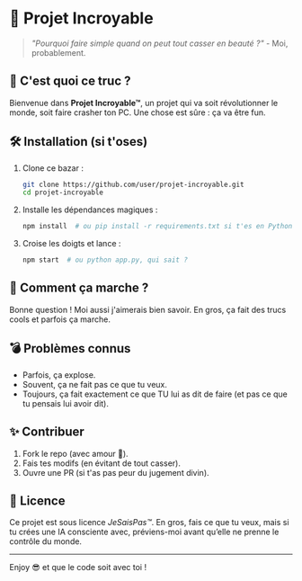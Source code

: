 # 🚀 **Projet Incroyable**  

> *"Pourquoi faire simple quand on peut tout casser en beauté ?"* - Moi, probablement.  

## 🎯 **C'est quoi ce truc ?**  

Bienvenue dans **Projet Incroyable™**, un projet qui va soit révolutionner le monde, soit faire crasher ton PC. Une chose est sûre : ça va être fun.  

## 🛠 **Installation (si t'oses)**  

1. Clone ce bazar :  
   ```bash
   git clone https://github.com/user/projet-incroyable.git
   cd projet-incroyable
   ```
2. Installe les dépendances magiques :  
   ```bash
   npm install  # ou pip install -r requirements.txt si t'es en Python, on sait jamais
   ```
3. Croise les doigts et lance :  
   ```bash
   npm start  # ou python app.py, qui sait ?
   ```

## 🤔 **Comment ça marche ?**  

Bonne question ! Moi aussi j'aimerais bien savoir. En gros, ça fait des trucs cools et parfois ça marche.  

## 💣 **Problèmes connus**  

- Parfois, ça explose.  
- Souvent, ça ne fait pas ce que tu veux.  
- Toujours, ça fait exactement ce que TU lui as dit de faire (et pas ce que tu pensais lui avoir dit).  

## ✨ **Contribuer**  

1. Fork le repo (avec amour 💖).  
2. Fais tes modifs (en évitant de tout casser).  
3. Ouvre une PR (si t'as pas peur du jugement divin).  

## 📜 **Licence**  

Ce projet est sous licence *JeSaisPas™*. En gros, fais ce que tu veux, mais si tu crées une IA consciente avec, préviens-moi avant qu’elle ne prenne le contrôle du monde.  

---

Enjoy 😎 et que le code soit avec toi !
